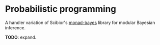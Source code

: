# Probabilistic programming

A handler variation of
Scibior's [monad-bayes](https://github.com/adscib/monad-bayes) library
for modular Bayesian inference.

__TODO__: expand.
